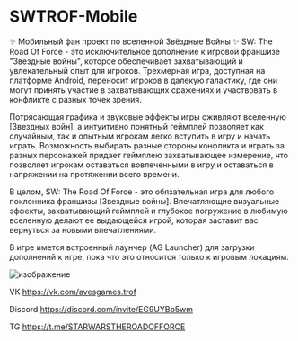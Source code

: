 # SWTROF-Mobile
 ✨ Мобильный фан проект по вселенной Звёздные Войны ✨ 
SW: The Road Of Force - это исключительное дополнение к игровой франшизе "Звездные войны", которое обеспечивает захватывающий и увлекательный опыт для игроков. Трехмерная игра, доступная на платформе Android, переносит игроков в далекую галактику, где они могут принять участие в захватывающих сражениях и участвовать в конфликте с разных точек зрения.

Потрясающая графика и звуковые эффекты игры оживляют вселенную [Звездных войн], а интуитивно понятный геймплей позволяет как случайным, так и опытным игрокам легко вступить в игру и начать играть. Возможность выбирать разные стороны конфликта и играть за разных персонажей придает геймплею захватывающее измерение, что позволяет игрокам оставаться вовлеченными в игру и оставаться в напряжении на протяжении всего времени.

В целом, SW: The Road Of Force - это обязательная игра для любого поклонника франшизы [Звездные войны]. Впечатляющие визуальные эффекты, захватывающий геймплей и глубокое погружение в любимую вселенную делают ее выдающейся игрой, которая заставит вас вернуться за новыми впечатлениями.

В игре имется встроенный лаунчер (AG Launcher) для загрузки дополнений к игре, пока что это относится только к игровым локациям.

![изображение](https://github.com/Alex2013nck3/SWTROF-Mobile/assets/60184724/d013ec84-15b6-47b3-998e-d330ec9d68a5)

VK
https://vk.com/avesgames.trof

Discord
https://discord.com/invite/EG9UYBb5wm

TG
https://t.me/STARWARSTHEROADOFFORCE
